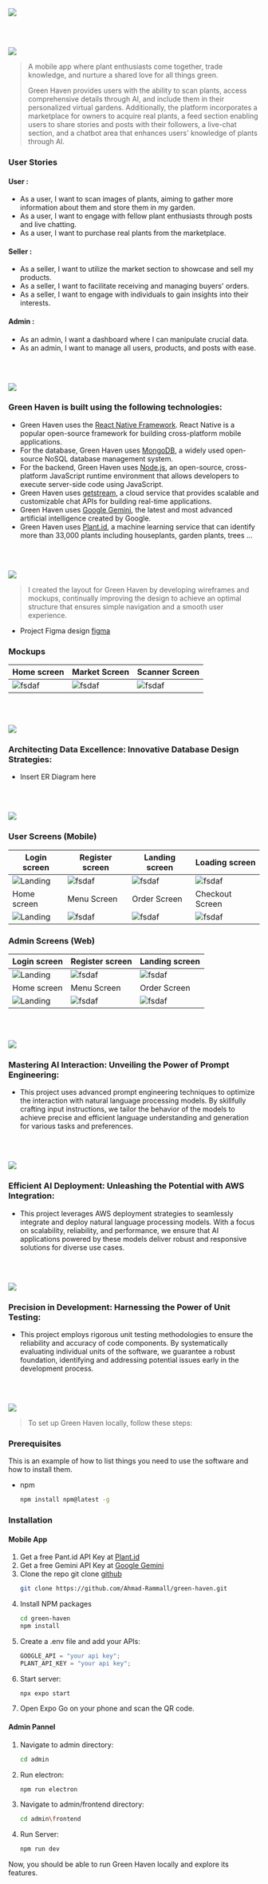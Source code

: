 <img src="./readme/title1.svg"/>

<br><br>

<!-- project philosophy -->
<img src="./readme/title2.svg"/>

> A mobile app where plant enthusiasts come together, trade knowledge, and nurture a shared love for all things green.
>
> Green Haven provides users with the ability to scan plants, access comprehensive details through AI, and include them in their personalized virtual gardens. Additionally, the platform incorporates a marketplace for owners to acquire real plants, a feed section enabling users to share stories and posts with their followers, a live-chat section, and a chatbot area that enhances users' knowledge of plants through AI.

### User Stories

#### User :

- As a user, I want to scan images of plants, aiming to gather more information about them and store them in my garden.
- As a user, I want to engage with fellow plant enthusiasts through posts and live chatting.
- As a user, I want to purchase real plants from the marketplace.

#### Seller :

- As a seller, I want to utilize the market section to showcase and sell my products.
- As a seller, I want to facilitate receiving and managing buyers' orders.
- As a seller, I want to engage with individuals to gain insights into their interests.

#### Admin :

- As an admin, I want a dashboard where I can manipulate crucial data.
- As an admin, I want to manage all users, products, and posts with ease.

<br><br>

<!-- Tech stack -->
<img src="./readme/title3.svg"/>

### Green Haven is built using the following technologies:

- Green Haven uses the [React Native Framework](https://reactnative.dev). React Native is a popular open-source framework for building cross-platform mobile applications.
- For the database, Green Haven uses [MongoDB](https://www.mongodb.com), a widely used open-source NoSQL database management system.
- For the backend, Green Haven uses [Node.js](https://nodejs.org/en), an open-source, cross-platform JavaScript runtime environment that allows developers to execute server-side code using JavaScript.
- Green Haven uses [getstream](https://getstream.io/), a cloud service that provides scalable and customizable chat APIs for building real-time applications.
- Green Haven uses [Google Gemini](https://geminiai.ai), the latest and most advanced artificial intelligence created by Google.
- Green Haven uses [Plant.id](https://web.plant.id/), a machine learning service that can identify more than 33,000 plants including houseplants, garden plants, trees ...

<br><br>

<!-- UI UX -->
<img src="./readme/title4.svg"/>

> I created the layout for Green Haven by developing wireframes and mockups, continually improving the design to achieve an optimal structure that ensures simple navigation and a smooth user experience.

- Project Figma design [figma](https://www.figma.com/file/UcPApMAbvQb6ywzZUHfuKT/Green-Haven?type=design&node-id=10-34&mode=design&t=Um47dNCuDYXxz87V-0)

### Mockups

| Home screen                             | Market Screen                           | Scanner Screen                          |
| --------------------------------------- | ------------------------------------- | ------------------------------------- |
| ![fsdaf](./readme/mockups/Home.png) | ![fsdaf](./readme/mockups/Market.png) | ![fsdaf](./readme/mockups/Scan.png) |

<br><br>

<!-- Database Design -->
<img src="./readme/title5.svg"/>

### Architecting Data Excellence: Innovative Database Design Strategies:

- Insert ER Diagram here

<br><br>

<!-- Implementation -->
<img src="./readme/title6.svg"/>

### User Screens (Mobile)

| Login screen                              | Register screen                         | Landing screen                          | Loading screen                          |
| ----------------------------------------- | --------------------------------------- | --------------------------------------- | --------------------------------------- |
| ![Landing](https://placehold.co/900x1600) | ![fsdaf](https://placehold.co/900x1600) | ![fsdaf](https://placehold.co/900x1600) | ![fsdaf](https://placehold.co/900x1600) |
| Home screen                               | Menu Screen                             | Order Screen                            | Checkout Screen                         |
| ![Landing](https://placehold.co/900x1600) | ![fsdaf](https://placehold.co/900x1600) | ![fsdaf](https://placehold.co/900x1600) | ![fsdaf](https://placehold.co/900x1600) |

### Admin Screens (Web)

| Login screen                            | Register screen                       | Landing screen                        |
| --------------------------------------- | ------------------------------------- | ------------------------------------- |
| ![Landing](./readme/demo/1440x1024.png) | ![fsdaf](./readme/demo/1440x1024.png) | ![fsdaf](./readme/demo/1440x1024.png) |
| Home screen                             | Menu Screen                           | Order Screen                          |
| ![Landing](./readme/demo/1440x1024.png) | ![fsdaf](./readme/demo/1440x1024.png) | ![fsdaf](./readme/demo/1440x1024.png) |

<br><br>

<!-- Prompt Engineering -->
<img src="./readme/title7.svg"/>

### Mastering AI Interaction: Unveiling the Power of Prompt Engineering:

- This project uses advanced prompt engineering techniques to optimize the interaction with natural language processing models. By skillfully crafting input instructions, we tailor the behavior of the models to achieve precise and efficient language understanding and generation for various tasks and preferences.

<br><br>

<!-- AWS Deployment -->
<img src="./readme/title8.svg"/>

### Efficient AI Deployment: Unleashing the Potential with AWS Integration:

- This project leverages AWS deployment strategies to seamlessly integrate and deploy natural language processing models. With a focus on scalability, reliability, and performance, we ensure that AI applications powered by these models deliver robust and responsive solutions for diverse use cases.

<br><br>

<!-- Unit Testing -->
<img src="./readme/title9.svg"/>

### Precision in Development: Harnessing the Power of Unit Testing:

- This project employs rigorous unit testing methodologies to ensure the reliability and accuracy of code components. By systematically evaluating individual units of the software, we guarantee a robust foundation, identifying and addressing potential issues early in the development process.

<br><br>

<!-- How to run -->
<img src="./readme/title10.svg"/>

> To set up Green Haven locally, follow these steps:

### Prerequisites

This is an example of how to list things you need to use the software and how to install them.

- npm
  ```sh
  npm install npm@latest -g
  ```

### Installation

#### Mobile App

1. Get a free Pant.id API Key at [Plant.id](https://www.plant.id/)
2. Get a free Gemini API Key at [Google Gemini](https://ai.google.dev/tutorials/setup)
3. Clone the repo
   git clone [github](https://github.com/Ahmad-Rammall/green-haven.git)
   ```sh
   git clone https://github.com/Ahmad-Rammall/green-haven.git
   ```
4. Install NPM packages
   ```sh
   cd green-haven
   npm install
   ```
5. Create a .env file and add your APIs:
   ```js
   GOOGLE_API = "your api key";
   PLANT_API_KEY = "your api key";
   ```
6. Start server:
   ```sh
   npx expo start
   ```
7. Open Expo Go on your phone and scan the QR code.

#### Admin Pannel

1. Navigate to admin directory:
   ```sh
   cd admin
   ```

2. Run electron:
   ```sh
   npm run electron
   ```
3. Navigate to admin/frontend directory:
   ```sh
   cd admin\frontend
   ```
6. Run Server:
   ```sh
   npm run dev
   ```

Now, you should be able to run Green Haven locally and explore its features.

